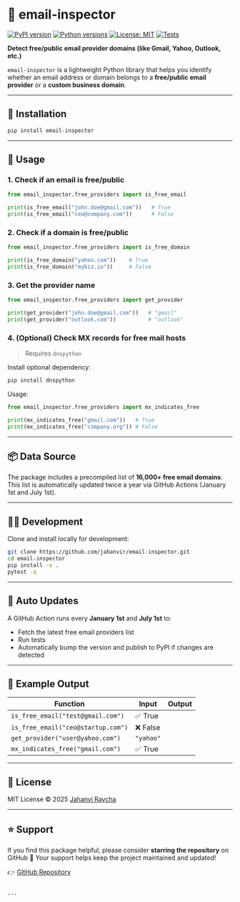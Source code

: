 # 📨 email-inspector

[![PyPI version](https://img.shields.io/pypi/v/email-inspector.svg)](https://pypi.org/project/email-inspector/)
[![Python versions](https://img.shields.io/pypi/pyversions/email-inspector.svg)](https://pypi.org/project/email-inspector/)
[![License: MIT](https://img.shields.io/badge/License-MIT-green.svg)](https://opensource.org/licenses/MIT)
[![Tests](https://github.com/jahanviraycha/email-inspector/actions/workflows/python-package.yml/badge.svg)](https://github.com/jahanvir/email-inspector/actions)

**Detect free/public email provider domains (like Gmail, Yahoo, Outlook, etc.)**

`email-inspector` is a lightweight Python library that helps you identify whether an email address or domain belongs to a **free/public email provider** or a **custom business domain**.

---

## 🚀 Installation

```bash
pip install email-inspector
````

---

## 🧠 Usage

### 1. Check if an email is free/public

```python
from email_inspector.free_providers import is_free_email

print(is_free_email("john.doe@gmail.com"))   # True
print(is_free_email("ceo@company.com"))      # False
```

### 2. Check if a domain is free/public

```python
from email_inspector.free_providers import is_free_domain

print(is_free_domain("yahoo.com"))    # True
print(is_free_domain("mybiz.io"))     # False
```

### 3. Get the provider name

```python
from email_inspector.free_providers import get_provider

print(get_provider("john.doe@gmail.com"))   # "gmail"
print(get_provider("outlook.com"))          # "outlook"
```

### 4. (Optional) Check MX records for free mail hosts

> Requires `dnspython`

Install optional dependency:

```bash
pip install dnspython
```

Usage:

```python
from email_inspector.free_providers import mx_indicates_free

print(mx_indicates_free("gmail.com"))   # True
print(mx_indicates_free("company.org")) # False
```

---

## 📦 Data Source

The package includes a precompiled list of **16,000+ free email domains**.
This list is automatically updated twice a year via GitHub Actions (January 1st and July 1st).

---

## 🧑‍💻 Development

Clone and install locally for development:

```bash
git clone https://github.com/jahanvir/email-inspector.git
cd email-inspector
pip install -e .
pytest -q
```

---

## 🔁 Auto Updates

A GitHub Action runs every **January 1st** and **July 1st** to:

* Fetch the latest free email providers list
* Run tests
* Automatically bump the version and publish to PyPI if changes are detected

---

## 🧾 Example Output

| Function                           | Input     | Output |
| ---------------------------------- | --------- | ------ |
| `is_free_email("test@gmail.com")`  | ✅ True    |        |
| `is_free_email("ceo@startup.com")` | ❌ False   |        |
| `get_provider("user@yahoo.com")`   | `"yahoo"` |        |
| `mx_indicates_free("gmail.com")`   | ✅ True    |        |

---

## 📄 License

MIT License © 2025 [Jahanvi Raycha](mailto:raychajahanvi@gmail.com)

---

## ⭐ Support

If you find this package helpful, please consider **starring the repository** on GitHub 🌟
Your support helps keep the project maintained and updated!

👉 [GitHub Repository](https://github.com/jahanvir/email-inspector)

```

---
